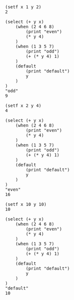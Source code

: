<pre>
(setf x 1 y 2)  
2  

(select (+ y x)  
    (when (2 4 6 8)  
        (print "even")  
        (* y 4)  
    )  
    (when (1 3 5 7)  
        (print "odd")  
        (+ (* y 4) 1)  
    )  
    (default  
        (print "default")  
        y  
    )  
)  
"odd"  
9  

(setf x 2 y 4)  
4  

(select (+ y x)  
    (when (2 4 6 8)  
        (print "even")  
        (* y 4)  
    )  
    (when (1 3 5 7)  
        (print "odd")  
        (+ (* y 4) 1)  
    )  
    (default  
        (print "default")  
        y  
    )  
)  
"even"  
16  

(setf x 10 y 10)  
10  

(select (+ y x)  
    (when (2 4 6 8)  
        (print "even")  
        (* y 4)  
    )  
    (when (1 3 5 7)  
        (print "odd")  
        (+ (* y 4) 1)  
    )  
    (default  
        (print "default")  
        y  
    )  
)  
"default"  
10  
</pre>
